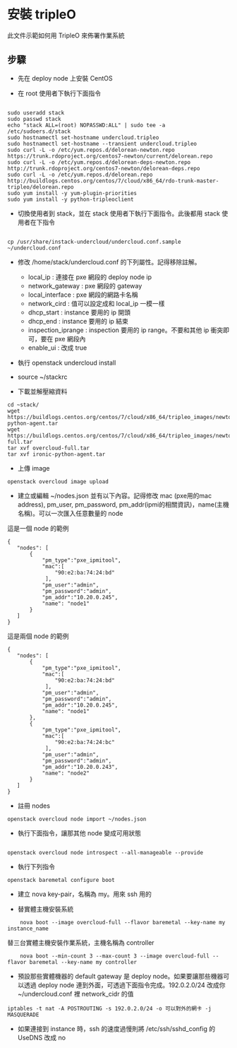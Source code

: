 安裝 tripleO
============

此文件示範如何用 TripleO 來佈署作業系統


步驟
---

- 先在 deploy node 上安裝 CentOS

- 在 root 使用者下執行下面指令

```

sudo useradd stack
sudo passwd stack
echo "stack ALL=(root) NOPASSWD:ALL" | sudo tee -a /etc/sudoers.d/stack
sudo hostnamectl set-hostname undercloud.tripleo
sudo hostnamectl set-hostname --transient undercloud.tripleo
sudo curl -L -o /etc/yum.repos.d/delorean-newton.repo https://trunk.rdoproject.org/centos7-newton/current/delorean.repo
sudo curl -L -o /etc/yum.repos.d/delorean-deps-newton.repo http://trunk.rdoproject.org/centos7-newton/delorean-deps.repo
sudo curl -L -o /etc/yum.repos.d/delorean.repo http://buildlogs.centos.org/centos/7/cloud/x86_64/rdo-trunk-master-tripleo/delorean.repo
sudo yum install -y yum-plugin-priorities
sudo yum install -y python-tripleoclient

```

- 切換使用者到 stack，並在 stack 使用者下執行下面指令。此後都用 stack 使用者在下指令

```

cp /usr/share/instack-undercloud/undercloud.conf.sample ~/undercloud.conf

```

- 修改 /home/stack/undercloud.conf 的下列屬性。記得移除註解。
  - local_ip : 連接在 pxe 網段的 deploy node ip
  - network_gateway : pxe 網段的 gateway
  - local_interface : pxe 網段的網路卡名稱
  - network_cird : 值可以設定成和 local_ip 一模一樣
  - dhcp_start : instance 要用的 ip 開頭
  - dhcp_end : instance 要用的 ip 結束
  - inspection_iprange : inspection 要用的 ip range。不要和其他 ip 衝突即可，要在 pxe
                         網段內
  - enable_ui : 改成 true

- 執行 openstack undercloud install

- source ~/stackrc

- 下載並解壓縮資料

```
cd ~stack/
wget https://buildlogs.centos.org/centos/7/cloud/x86_64/tripleo_images/newton/delorean/ironic-python-agent.tar
wget https://buildlogs.centos.org/centos/7/cloud/x86_64/tripleo_images/newton/delorean/overcloud-full.tar
tar xvf overcloud-full.tar
tar xvf ironic-python-agent.tar
```

- 上傳 image

```
openstack overcloud image upload
```

- 建立或編輯 ~/nodes.json 並有以下內容。記得修改 mac (pxe用的mac address),
  pm_user, pm_password, pm_addr(ipmi的相關資訊)，name(主機名稱)。可以一次匯入任意數量的
  node

這是一個 node 的範例
```
{
   "nodes": [
       {
           "pm_type":"pxe_ipmitool",
           "mac":[
               "90:e2:ba:74:24:bd"
            ],
           "pm_user":"admin",
           "pm_password":"admin",
           "pm_addr":"10.20.0.245",
           "name": "node1"
       }
   ]
}
```

這是兩個 node 的範例
```
{
   "nodes": [
       {
           "pm_type":"pxe_ipmitool",
           "mac":[
               "90:e2:ba:74:24:bd"
            ],
           "pm_user":"admin",
           "pm_password":"admin",
           "pm_addr":"10.20.0.245",
           "name": "node1"
       },
       {
           "pm_type":"pxe_ipmitool",
           "mac":[
               "90:e2:ba:74:24:bc"
            ],
           "pm_user":"admin",
           "pm_password":"admin",
           "pm_addr":"10.20.0.243",
           "name": "node2"
       }
   ]
}
```

- 註冊 nodes

```
openstack overcloud node import ~/nodes.json
```

- 執行下面指令，讓那其他 node 變成可用狀態

```

openstack overcloud node introspect --all-manageable --provide

```

- 執行下列指令

```
openstack baremetal configure boot
```

- 建立 nova key-pair，名稱為 my。用來 ssh 用的


- 替實體主機安裝系統
```
    nova boot --image overcloud-full --flavor baremetal --key-name my instance_name
```

替三台實體主機安裝作業系統，主機名稱為 controller
```
    nova boot --min-count 3 --max-count 3 --image overcloud-full --flavor baremetal --key-name my controller
```

- 預設那些實體機器的 default gateway 是 deploy node。如果要讓那些機器可以透過 deploy node
  連到外面，可透過下面指令完成。192.0.2.0/24 改成你 ~/undercloud.conf 裡 network_cidr 的值 

```
iptables -t nat -A POSTROUTING -s 192.0.2.0/24 -o 可以對外的網卡 -j MASQUERADE
```


-  如果連接到 instance 時，ssh 的速度過慢則將 /etc/ssh/sshd_config 的 UseDNS 改成 no
